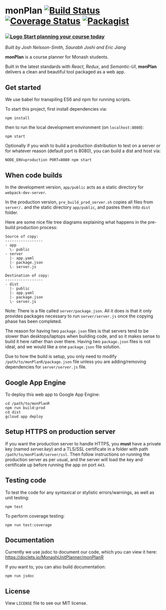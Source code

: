 # monPlan [![Build Status](https://travis-ci.org/MonashUnitPlanner/monPlanR.svg?branch=master)](https://travis-ci.org/MonashUnitPlanner/monPlanR) [![Coverage Status](https://coveralls.io/repos/github/MonashUnitPlanner/monPlanR/badge.svg?branch=master)](https://coveralls.io/github/MonashUnitPlanner/monPlanR?branch=master) [![Packagist](https://img.shields.io/packagist/l/doctrine/orm.svg)](https://github.com/MonashUnitPlanner/monPlanR/blob/master/LICENSE)
### **[ ![Logo](https://raw.githubusercontent.com/MonashUnitPlanner/monPlanR/master/app/public/favicon.ico) Start planning your course today](http://www.monplan.tech)**
_Built by Josh Nelsson-Smith, Saurabh Joshi and Eric Jiang_

**monPlan** is a course planner for Monash students.

Built in the latest standards with _React_, _Redux_, and _Semantic-UI_, **monPlan** delivers a clean and beautiful tool packaged as a web app.

## Get started
We use babel for transpiling ES6 and npm for running scripts.

To start this project, first install dependencies via:
```
npm install
```
then to run the local development environment (on `localhost:8080`):
```
npm start
```
Optionally if you wish to build a production distribution to test on a server or for whatever reason (default port is 8080), you can build a dist and host via:
```
NODE_ENV=production PORT=8080 npm start
```

## When code builds
In the development version, `app/public` acts as a static directory for
`webpack-dev-server`.

In the production version, `pre_build_prod_server.sh`
copies all files from `server/.` and the static directory `app/public`, and pastes them into `dist` folder.

Here are some nice file tree diagrams explaining what happens in the pre-build production process:

```
Source of copy:
-----------------
- app
  \- public
- server
  |- app.yaml
  |- package.json
  \- server.js

Destination of copy:
-----------------
- dist
  |- public
  |- app.yaml
  |- package.json
  \- server.js
```

Note: There is a file called `server/package.json`. All it does is that it only provides packages necessary to run `server/server.js` once the copying phase has been completed.

The reason for having two `package.json` files is that servers tend to be slower than desktops/laptops when building code, and so it makes sense to build it here rather than over there. Having two `package.json` files is not ideal, and we would like a one `package.json` file solution.

Due to how the build is setup, you only need to modify `/path/to/monPlanR/package.json` file unless you are adding/removing dependencies for `server/server.js` file.

## Google App Engine
To deploy this web app to Google App Engine:
```
cd /path/to/monPlanR
npm run build:prod
cd dist
gcloud app deploy
```

## Setup HTTPS on production server
If you want the production server to handle HTTPS, you **must** have a private key (named _server.key_) and a TLS/SSL certificate in a folder with path `/path/to/monPlanR/server/ssl`. Then follow instructions on running the production server as per usual, and the server will load the key and certificate up before running the app on port `443`.

## Testing code
To test the code for any syntaxical or stylistic errors/warnings, as well as unit testing:
```
npm test
```

To perform coverage testing:
```
npm run test:coverage
```
## Documentation
Currently we use jsdoc to document our code, which you can view it here: https://doclets.io/MonashUnitPlanner/monPlanR

If you want to, you can also build documentation:
```
npm run jsdoc
```
## License
View `LICENSE` file to see our MIT license.
